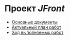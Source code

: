 # Проект *JFront*

- [Основные документы](https://github.com/Jepria/doc/tree/master/jfront)
- [Актуальный план работ](https://github.com/Jepria/doc/blob/master/jfront/jfront-plan.md)
- [Ход выполняемых работ](https://github.com/Jepria/jfront/projects/2)

